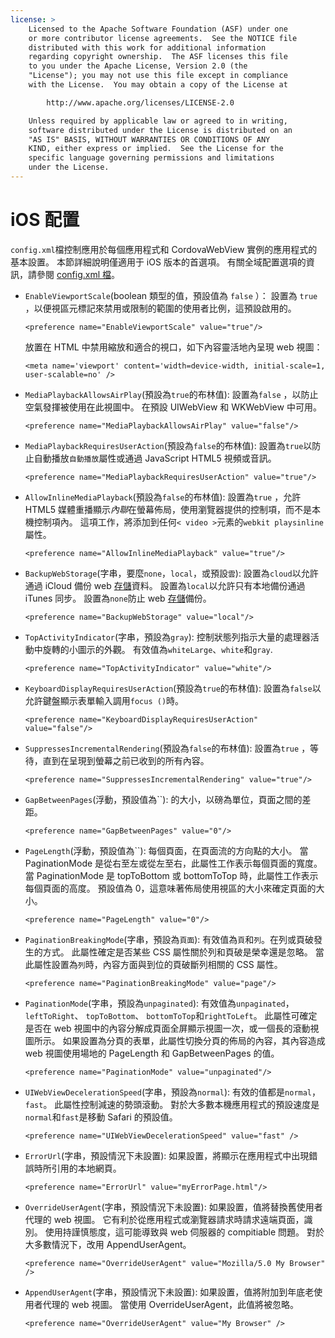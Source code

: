 ```yaml
---
license: >
    Licensed to the Apache Software Foundation (ASF) under one
    or more contributor license agreements.  See the NOTICE file
    distributed with this work for additional information
    regarding copyright ownership.  The ASF licenses this file
    to you under the Apache License, Version 2.0 (the
    "License"); you may not use this file except in compliance
    with the License.  You may obtain a copy of the License at

        http://www.apache.org/licenses/LICENSE-2.0

    Unless required by applicable law or agreed to in writing,
    software distributed under the License is distributed on an
    "AS IS" BASIS, WITHOUT WARRANTIES OR CONDITIONS OF ANY
    KIND, either express or implied.  See the License for the
    specific language governing permissions and limitations
    under the License.
---
```


# iOS 配置

`config.xml`檔控制應用於每個應用程式和 CordovaWebView 實例的應用程式的基本設置。 本節詳細說明僅適用于 iOS 版本的首選項。 有關全域配置選項的資訊，請參閱 [config.xml 檔][1]。

 [1]: config_ref_index.md.html#The%20config.xml%20File

*   `EnableViewportScale`(boolean 類型的值，預設值為 `false` ）： 設置為 `true` ，以便視區元標記來禁用或限制的範圍的使用者比例，這預設啟用的。
    
        <preference name="EnableViewportScale" value="true"/>
        
    
    放置在 HTML 中禁用縮放和適合的視口，如下內容靈活地內呈現 web 視圖：
    
        <meta name='viewport' content='width=device-width, initial-scale=1, user-scalable=no' />
        

*   `MediaPlaybackAllowsAirPlay`(預設為`true`的布林值): 設置為`false` ，以防止空氣發揮被使用在此視圖中。 在預設 UIWebView 和 WKWebView 中可用。
    
        <preference name="MediaPlaybackAllowsAirPlay" value="false"/>
        

*   `MediaPlaybackRequiresUserAction`(預設為`false`的布林值): 設置為`true`以防止自動播放`自動播放`屬性或通過 JavaScript HTML5 視頻或音訊。
    
        <preference name="MediaPlaybackRequiresUserAction" value="true"/>
        

*   `AllowInlineMediaPlayback`(預設為`false`的布林值): 設置為`true` ，允許 HTML5 媒體重播顯示*內聯*在螢幕佈局，使用瀏覽器提供的控制項，而不是本機控制項內。 這項工作，將添加到任何`< video >`元素的`webkit playsinline`屬性。
    
        <preference name="AllowInlineMediaPlayback" value="true"/>
        

*   `BackupWebStorage`(字串，要麼`none`，`local`，或預設`雲`): 設置為`cloud`以允許通過 iCloud 備份 web <a href="../../../cordova/storage/storage.html">存儲</a>資料。 設置為`local`以允許只有本地備份通過 iTunes 同步。 設置為`none`防止 web <a href="../../../cordova/storage/storage.html">存儲</a>備份。
    
        <preference name="BackupWebStorage" value="local"/>
        

*   `TopActivityIndicator`(字串，預設為`gray`): 控制狀態列指示大量的處理器活動中旋轉的小圖示的外觀。 有效值為`whiteLarge`、`white`和`gray`.
    
        <preference name="TopActivityIndicator" value="white"/>
        

*   `KeyboardDisplayRequiresUserAction`(預設為`true`的布林值): 設置為`false`以允許鍵盤顯示表單輸入調用`focus ()`時。
    
        <preference name="KeyboardDisplayRequiresUserAction" value="false"/>
        

*   `SuppressesIncrementalRendering`(預設為`false`的布林值): 設置為`true` ，等待，直到在呈現到螢幕之前已收到的所有內容。
    
        <preference name="SuppressesIncrementalRendering" value="true"/>
        

*   `GapBetweenPages`(浮動，預設值為``): 的大小，以磅為單位，頁面之間的差距。
    
        <preference name="GapBetweenPages" value="0"/>
        

*   `PageLength`(浮動，預設值為``): 每個頁面，在頁面流的方向點的大小。 當 PaginationMode 是從右至左或從左至右，此屬性工作表示每個頁面的寬度。 當 PaginationMode 是 topToBottom 或 bottomToTop 時，此屬性工作表示每個頁面的高度。 預設值為 0，這意味著佈局使用視區的大小來確定頁面的大小。
    
        <preference name="PageLength" value="0"/>
        

*   `PaginationBreakingMode`(字串，預設為`頁面`): 有效值為`頁`和`列`。在列或頁破發生的方式。 此屬性確定是否某些 CSS 屬性關於列和頁破是榮幸還是忽略。 當此屬性設置為`列`時，內容方面與到位的頁破斷列相關的 CSS 屬性。
    
        <preference name="PaginationBreakingMode" value="page"/>
        

*   `PaginationMode`(字串，預設為`unpaginated`): 有效值為`unpaginated`， `leftToRight`、 `topToBottom`、 `bottomToTop`和`rightToLeft`。 此屬性可確定是否在 web 視圖中的內容分解成頁面全屏顯示視圖一次，或一個長的滾動視圖所示。 如果設置為分頁的表單，此屬性切換分頁的佈局的內容，其內容造成 web 視圖使用場地的 PageLength 和 GapBetweenPages 的值。
    
        <preference name="PaginationMode" value="unpaginated"/>
        

*   `UIWebViewDecelerationSpeed`(字串，預設為`normal`): 有效的值都是`normal`，`fast`。 此屬性控制減速的勢頭滾動。 對於大多數本機應用程式的預設速度是`normal`和`fast`是移動 Safari 的預設值。
    
        <preference name="UIWebViewDecelerationSpeed" value="fast" />
        

*   `ErrorUrl`(字串，預設情況下未設置): 如果設置，將顯示在應用程式中出現錯誤時所引用的本地網頁。
    
        <preference name="ErrorUrl" value="myErrorPage.html"/>
        

*   `OverrideUserAgent`(字串，預設情況下未設置): 如果設置，值將替換舊使用者代理的 web 視圖。 它有利於從應用程式或瀏覽器請求時請求遠端頁面，識別。 使用持謹慎態度，這可能導致與 web 伺服器的 compitiable 問題。 對於大多數情況下，改用 AppendUserAgent。
    
        <preference name="OverrideUserAgent" value="Mozilla/5.0 My Browser" />
        

*   `AppendUserAgent`(字串，預設情況下未設置): 如果設置，值將附加到年底老使用者代理的 web 視圖。 當使用 OverrideUserAgent，此值將被忽略。
    
        <preference name="OverrideUserAgent" value="My Browser" />